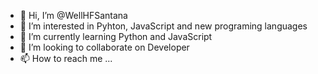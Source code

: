 - 👋 Hi, I’m @WellHFSantana
- 👀 I’m interested in Pyhton, JavaScript and new programing languages
- 🌱 I’m currently learning Python and JavaScript
- 💞️ I’m looking to collaborate on Developer
- 📫 How to reach me ...

<!---
WellHFSantana/WellHFSantana is a ✨ special ✨ repository because its `README.md` (this file) appears on your GitHub profile.
You can click the Preview link to take a look at your changes.
--->

